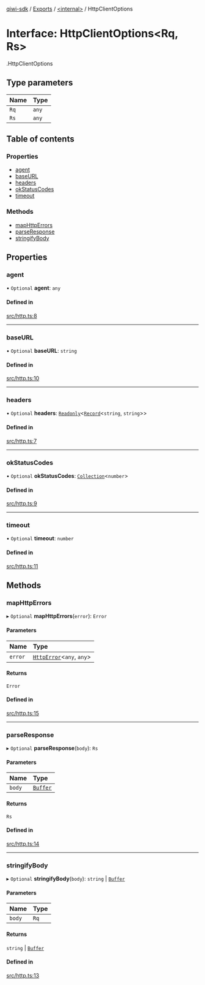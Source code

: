 [qiwi-sdk](../README.md) / [Exports](../modules.md) / [<internal\>](../modules/internal_.md) / HttpClientOptions

# Interface: HttpClientOptions<Rq, Rs\>

[<internal>](../modules/internal_.md).HttpClientOptions

## Type parameters

| Name | Type |
| :------ | :------ |
| `Rq` | `any` |
| `Rs` | `any` |

## Table of contents

### Properties

- [agent](internal_.HttpClientOptions.md#agent)
- [baseURL](internal_.HttpClientOptions.md#baseurl)
- [headers](internal_.HttpClientOptions.md#headers)
- [okStatusCodes](internal_.HttpClientOptions.md#okstatuscodes)
- [timeout](internal_.HttpClientOptions.md#timeout)

### Methods

- [mapHttpErrors](internal_.HttpClientOptions.md#maphttperrors)
- [parseResponse](internal_.HttpClientOptions.md#parseresponse)
- [stringifyBody](internal_.HttpClientOptions.md#stringifybody)

## Properties

### agent

• `Optional` **agent**: `any`

#### Defined in

[src/http.ts:8](https://github.com/AlexXanderGrib/node-qiwi-sdk/blob/1999c21/src/http.ts#L8)

___

### baseURL

• `Optional` **baseURL**: `string`

#### Defined in

[src/http.ts:10](https://github.com/AlexXanderGrib/node-qiwi-sdk/blob/1999c21/src/http.ts#L10)

___

### headers

• `Optional` **headers**: [`Readonly`](../modules/internal_.md#readonly)<[`Record`](../modules/internal_.md#record)<`string`, `string`\>\>

#### Defined in

[src/http.ts:7](https://github.com/AlexXanderGrib/node-qiwi-sdk/blob/1999c21/src/http.ts#L7)

___

### okStatusCodes

• `Optional` **okStatusCodes**: [`Collection`](../modules/QIWI.md#collection)<`number`\>

#### Defined in

[src/http.ts:9](https://github.com/AlexXanderGrib/node-qiwi-sdk/blob/1999c21/src/http.ts#L9)

___

### timeout

• `Optional` **timeout**: `number`

#### Defined in

[src/http.ts:11](https://github.com/AlexXanderGrib/node-qiwi-sdk/blob/1999c21/src/http.ts#L11)

## Methods

### mapHttpErrors

▸ `Optional` **mapHttpErrors**(`error`): `Error`

#### Parameters

| Name | Type |
| :------ | :------ |
| `error` | [`HttpError`](../classes/internal_.HttpError.md)<`any`, `any`\> |

#### Returns

`Error`

#### Defined in

[src/http.ts:15](https://github.com/AlexXanderGrib/node-qiwi-sdk/blob/1999c21/src/http.ts#L15)

___

### parseResponse

▸ `Optional` **parseResponse**(`body`): `Rs`

#### Parameters

| Name | Type |
| :------ | :------ |
| `body` | [`Buffer`](../modules/internal_.md#buffer) |

#### Returns

`Rs`

#### Defined in

[src/http.ts:14](https://github.com/AlexXanderGrib/node-qiwi-sdk/blob/1999c21/src/http.ts#L14)

___

### stringifyBody

▸ `Optional` **stringifyBody**(`body`): `string` \| [`Buffer`](../modules/internal_.md#buffer)

#### Parameters

| Name | Type |
| :------ | :------ |
| `body` | `Rq` |

#### Returns

`string` \| [`Buffer`](../modules/internal_.md#buffer)

#### Defined in

[src/http.ts:13](https://github.com/AlexXanderGrib/node-qiwi-sdk/blob/1999c21/src/http.ts#L13)
